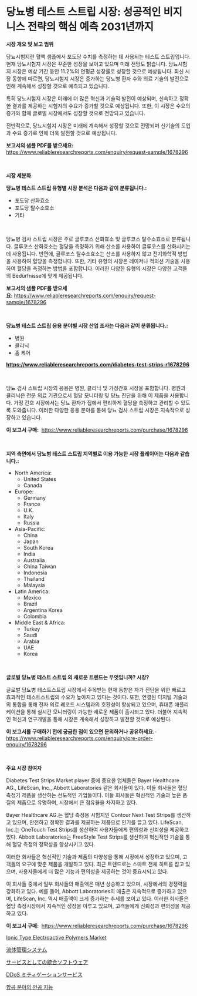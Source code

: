 <p><h1>당뇨병 테스트 스트립 시장: 성공적인 비지니스 전략의 핵심 예측 2031년까지</h1></p><p><strong>시장 개요 및 보고 범위</strong></p>
<p><p>당뇨시험지란 혈액 샘플에서 포도당 수치를 측정하는 데 사용되는 테스트 스트립입니다. 현재 당뇨시험지 시장은 꾸준한 성장을 보이고 있으며 미래 전망도 밝습니다. 당뇨시험지 시장은 예상 기간 동안 11.2%의 연평균 성장률로 성장할 것으로 예상됩니다. 최신 시장 동향에 따르면, 당뇨시험지 시장은 증가하는 당뇨병 환자 수와 의료 기술의 발전으로 인해 계속해서 성장할 것으로 예측되고 있습니다.</p><p>특히 당뇨시험지 시장은 미래에 더 많은 혁신과 기술적 발전이 예상되며, 신속하고 정확한 결과를 제공하는 시험지의 수요가 증가할 것으로 예상됩니다. 또한, 이 시장은 수요의 증가와 함께 글로벌 시장에서도 성장할 것으로 전망되고 있습니다.</p><p>전반적으로, 당뇨시험지 시장은 미래에 계속해서 성장할 것으로 전망되며 신기술의 도입과 수요 증가로 인해 더욱 발전할 것으로 예상됩니다.</p></p>
<p><strong>보고서의 샘플 PDF를 받으세요:</strong> <a href="https://www.reliableresearchreports.com/enquiry/request-sample/1678296">https://www.reliableresearchreports.com/enquiry/request-sample/1678296</a></p>
<p>&nbsp;</p>
<p><strong>시장 세분화</strong></p>
<p><strong>당뇨병 테스트 스트립 유형별 시장 분석은 다음과 같이 분류됩니다.:</strong></p>
<p><ul><li>포도당 산화효소</li><li>포도당 탈수소효소</li><li>기타</li></ul></p>
<p>&nbsp;</p>
<p><p>당뇨병 검사 스트립 시장은 주로 글루코스 산화효소 및 글루코스 탈수소효소로 분류됩니다. 글루코스 산화효소는 혈당을 측정하기 위해 산소를 사용하여 글루코스를 산화시키는데 사용됩니다. 반면에, 글루코스 탈수소효소는 산소를 사용하지 않고 전기화학적 방법을 사용하여 혈당을 측정합니다. 또한, 기타 유형의 시장은 레이저나 적외선 기술을 사용하여 혈당을 측정하는 방법을 포함합니다. 이러한 다양한 유형의 시장은 다양한 고객들의 Bedürfnisse에 맞게 제공됩니다.</p></p>
<p><strong>보고서의 샘플 PDF를 받으세요:</strong>&nbsp;<a href="https://www.reliableresearchreports.com/enquiry/request-sample/1678296">https://www.reliableresearchreports.com/enquiry/request-sample/1678296</a></p>
<p>&nbsp;</p>
<p><strong> 당뇨병 테스트 스트립 응용 분야별 시장 산업 조사는 다음과 같이 분류됩니다.:</strong></p>
<p><ul><li>병원</li><li>클리닉</li><li>홈 케어</li></ul></p>
<p><strong><a href="https://www.reliableresearchreports.com/diabetes-test-strips-r1678296">https://www.reliableresearchreports.com/diabetes-test-strips-r1678296</a></strong></p>
<p>&nbsp;</p>
<p><p>당뇨 검사 스트립 시장의 응용은 병원, 클리닉 및 가정간호 시장을 포함합니다. 병원과 클리닉은 전문 의료 기관으로서 혈당 모니터링 및 당뇨 진단을 위해 이 제품을 사용합니다. 가정 간호 시장에서는 당뇨 환자가 집에서 편리하게 혈당을 측정하고 관리할 수 있도록 도와줍니다. 이러한 다양한 응용 분야를 통해 당뇨 검사 스트립 시장은 지속적으로 성장하고 있습니다.</p></p>
<p><strong>이 보고서 구매:</strong>&nbsp; <a href="https://www.reliableresearchreports.com/purchase/1678296">https://www.reliableresearchreports.com/purchase/1678296</a></p>
<p>&nbsp;</p>
<p><strong>지역 측면에서 당뇨병 테스트 스트립 지역별로 이용 가능한 시장 플레이어는 다음과 같습니다.:</strong></p>
<p><ul>
    <li>
        North America:
        <ul>
            <li>United States</li>
            <li>Canada</li>
        </ul>
    </li>
    <li>
        Europe:
        <ul>
            <li>Germany</li>
            <li>France</li>
            <li>U.K.</li>
            <li>Italy</li>
            <li>Russia</li>
        </ul>
    </li>
    <li>
        Asia-Pacific:
        <ul>
            <li>China</li>
            <li>Japan</li>
            <li>South Korea</li>
            <li>India</li>
            <li>Australia</li>
            <li>China Taiwan</li>
            <li>Indonesia</li>
            <li>Thailand</li>
            <li>Malaysia</li>
        </ul>
    </li>
    <li>
        Latin America:
        <ul>
            <li>Mexico</li>
            <li>Brazil</li>
            <li>Argentina Korea</li>
            <li>Colombia</li>
        </ul>
    </li>
    <li>
        Middle East & Africa:
        <ul>
            <li>Turkey</li>
            <li>Saudi</li>
            <li>Arabia</li>
            <li>UAE</li>
            <li>Korea</li>
        </ul>
    </li>
    </ul></p>
<p>&nbsp;</p>
<p><strong>글로벌 당뇨병 테스트 스트립 의 새로운 트렌드는 무엇입니까? 시장?</strong></p>
<p><p>글로벌 당뇨병 테스트스트립 시장에서 주목받는 현재 동향은 자가 진단을 위한 빠르고 효과적인 테스트스트립의 수요가 높아지고 있다는 것이다. 또한, 연결된 디지털 기술과의 통합을 통해 전자 의료 레코드 시스템과의 호환성이 향상되고 있으며, 휴대폰 애플리케이션을 통해 실시간 모니터링이 가능한 새로운 제품이 출시되고 있다. 더불어 지속적인 혁신과 연구개발을 통해 시장은 계속해서 성장하고 발전할 것으로 예상된다.</p></p>
<p><strong>이 보고서를 구매하기 전에 궁금한 점이 있으면 문의하거나 공유하세요.</strong>- <a href="https://www.reliableresearchreports.com/enquiry/pre-order-enquiry/1678296">https://www.reliableresearchreports.com/enquiry/pre-order-enquiry/1678296</a></p>
<p>&nbsp;</p>
<p><strong>주요 시장 참여자</strong></p>
<p><p>Diabetes Test Strips Market player 중에 중요한 업체들은 Bayer Healthcare AG., LifeScan, Inc., Abbott Laboratories 같은 회사들이 있다. 이들 회사들은 혈당 측정기 제품을 생산하는 선도적인 기업들이다. 이들 회사들은 혁신적인 기술과 높은 품질의 제품으로 유명하며, 시장에서 큰 점유율을 차지하고 있다. </p><p>Bayer Healthcare AG.는 혈당 측정용 시험지인 Contour Next Test Strips를 생산하고 있으며, 안전하고 정확한 결과를 제공하는 제품으로 인기를 끌고 있다. LifeScan, Inc.는 OneTouch Test Strips를 생산하여 사용자들에게 편의성과 신뢰성을 제공하고 있다. Abbott Laboratories는 FreeStyle Test Strips를 생산하여 혁신적인 기술을 통해 혈당 측정의 정확성을 향상시키고 있다.</p><p>이러한 회사들은 혁신적인 기술과 제품의 다양성을 통해 시장에서 성장하고 있으며, 고객들의 요구에 맞춘 제품을 개발하고 있다. 최근 트렌드로는 스마트 전체 히트를 잡고 있으며, 사용자들에게 더 많은 기능과 편의성을 제공하는 것이 중요시되고 있다.</p><p>이 회사들 중에서 일부 회사들의 매출액은 매년 상승하고 있으며, 시장에서의 경쟁력을 강화하고 있다. 예를 들어, Abbott Laboratories의 매출은 지속적으로 증가하고 있으며, LifeScan, Inc. 역시 매출액이 크게 증가하는 추세를 보이고 있다. 이러한 회사들은 혈당 측정시장에서 지속적인 성장을 이루고 있으며, 고객들에게 신뢰성과 편의성을 제공하고 있다.</p></p>
<p><strong>이 보고서 구매:</strong>&nbsp;&nbsp;<a href="https://www.reliableresearchreports.com/purchase/1678296">https://www.reliableresearchreports.com/purchase/1678296</a></p>
<p><p><a href="https://issuu.com/reportprime-2/docs/ionic-type-electroactive-polymers-market-size-2030">Ionic Type Electroactive Polymers Market</a></p><p><a href="https://medium.com/@kelscdowell78456/2024%E5%B9%B4%E3%81%8B%E3%82%892031%E5%B9%B4%E3%81%BE%E3%81%A7%E3%81%AE%E6%9C%9F%E9%96%93%E3%81%AE%E6%B5%81%E4%BD%93%E7%AE%A1%E7%90%86%E3%82%B7%E3%82%B9%E3%83%86%E3%83%A0%E5%B8%82%E5%A0%B4%E3%81%AE%E5%88%86%E6%9E%90%E3%81%A8%E8%A6%8F%E6%A8%A1%E4%BA%88%E6%B8%AC-d0f2768d2bed">流体管理システム</a></p><p><a href="https://github.com/sghwr779811674/Market-Research-Report-List-1/blob/main/540712545225.md">サービスとしての統合ソフトウェア</a></p><p><a href="https://github.com/DemarcusKuhlman/Market-Research-Report-List-1/blob/main/998013045224.md">DDoS ミティゲーションサービス</a></p><p><a href="https://github.com/Howaoole34545/Market-Research-Report-List-1/blob/main/482437441391.md">항공 분야의 인공 지능</a></p></p>